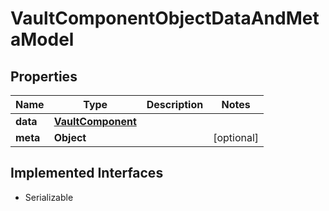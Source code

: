

# VaultComponentObjectDataAndMetaModel


## Properties

Name | Type | Description | Notes
------------ | ------------- | ------------- | -------------
**data** | [**VaultComponent**](VaultComponent.md) |  | 
**meta** | **Object** |  |  [optional]


## Implemented Interfaces

* Serializable



